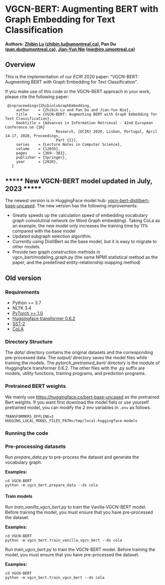# VGCN-BERT: Augmenting BERT with Graph Embedding for Text Classification

#### Authors: [Zhibin Lu](https://louis-udm.github.io) (zhibin.lu@umontreal.ca), Pan Du (pan.du@umontreal.ca), [Jian-Yun Nie](http://rali.iro.umontreal.ca/nie/jian-yun-nie/) (nie@iro.umontreal.ca)

## Overview
This is the implementation of our ECIR 2020 paper: "VGCN-BERT: Augmenting BERT with Graph Embedding for Text Classification".

If you make use of this code or the VGCN-BERT approach in your work, please cite the following paper:

     @inproceedings{ZhibinluGraphEmbedding,
	     author    = {Zhibin Lu and Pan Du and Jian-Yun Nie},
	     title     = {VGCN-BERT: Augmenting BERT with Graph Embedding for Text Classification},
	     booktitle = {Advances in Information Retrieval - 42nd European Conference on {IR}
                           Research, {ECIR} 2020, Lisbon, Portugal, April 14-17, 2020, Proceedings,
                           Part {I}},
  	     series    = {Lecture Notes in Computer Science},
  	     volume    = {12035},
  	     pages     = {369--382},
  	     publisher = {Springer},
  	     year      = {2020},
	   }

## ***** New VGCN-BERT model updated in July, 2023 *****
The newest version is in HuggingFace model hub: [vgcn-bert-distilbert-base-uncased](https://huggingface.co/zhibinlu/vgcn-bert-distilbert-base-uncased). The new version has the following improvements:
- Greatly speeds up the calculation speed of embedding vocabulary graph convolutinal network (or Word Graph embedding). Taking CoLa as an example, the new model only increases the training time by 11% compared with the base model
- Updated subgraph selection algorithm.
- Currently using DistilBert as the base model, but it is easy to migrate to other models.
- Provide two graph construction methods in vgcn_bert/modeling_graph.py (the same NPMI statistical method as the paper, and the predefined entity-relationship mapping method)

## Old version
### Requirements
- Python >= 3.7
- NLTK 3.4
- [PyTorch >= 1.0](https://pytorch.org)
- [Huggingface transformer 0.6.2](https://github.com/huggingface/transformers/releases/tag/v0.6.2)
- [SST-2](https://github.com/kodenii/BERT-SST2)
- [CoLA](https://github.com/nyu-mll/GLUE-baselines)

### Directory Structure
The *data/* directory contains the original datasets and the corresponding pre-processed data. The *output/* directory saves the model files while training the models. The *pytorch_pretrained_bert/* directory is the module of Huggingface transformer 0.6.2. The other files with the *.py* suffix are models, utility functions, training programs, and prediction programs.

### Pretrained BERT weights
We mainly use https://huggingface.co/bert-base-uncased as the pretrained Bert weights. If you want first download the model fiels or use yourself pretrained model, you can modify the 2 env variables in `.env` as follows.
```
TRANSFORMERS_OFFLINE=1
HUGGING_LOCAL_MODEL_FILES_PATH=/tmp/local-huggingface-models
```

### Running the code

### Pre-processing datasets
Run *prepare_data.py* to pre-process the dataset and generate the vocabulary graph.

**Examples:**
```
cd VGCN-BERT
python -m vgcn_bert.prepare_data --ds cola
```

#### Train models

Run *train_vanilla_vgcn_bert.py* to train the Vanilla-VGCN-BERT model. Before training the model, you must ensure that you have pre-processed the dataset.

**Examples:**
```
cd VGCN-BERT
python -m vgcn_bert.train_vanilla_vgcn_bert --ds cola
```

Run *train_vgcn_bert.py* to train the VGCN-BERT model. Before training the model, you must ensure that you have pre-processed the dataset.

**Examples:**
```
cd VGCN-BERT
python -m vgcn_bert.train_vgcn_bert --ds cola
```
